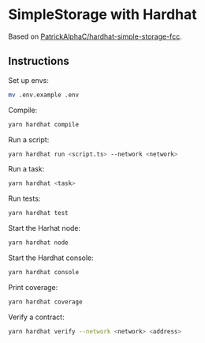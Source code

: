 # SimpleStorage with Hardhat

Based on [PatrickAlphaC/hardhat-simple-storage-fcc](https://github.com/PatrickAlphaC/hardhat-simple-storage-fcc).

## Instructions

Set up envs:

```sh
mv .env.example .env
```

Compile:

```sh
yarn hardhat compile
```

Run a script:

```sh
yarn hardhat run <script.ts> --network <network>
```

Run a task:

```sh
yarn hardhat <task>
```

Run tests:

```sh
yarn hardhat test
```

Start the Harhat node:

```sh
yarn hardhat node
```

Start the Hardhat console:

```sh
yarn hardhat console
```

Print coverage:

```sh
yarn hardhat coverage
```

Verify a contract:

```sh
yarn hardhat verify --network <network> <address>
```